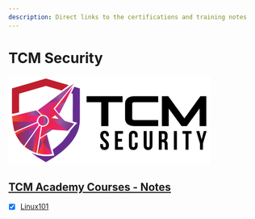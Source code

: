 ```yaml
---
description: Direct links to the certifications and training notes
---
```


# TCM Security

![academy.tcm-sec.com - © TCM Security](.gitbook/assets/tcmsecuritycovermid.png)

## [TCM Academy Courses - Notes](https://blog.syselement.com/tcm/)

- [x] [Linux101](https://blog.syselement.com/tcm/courses/linux-101)
